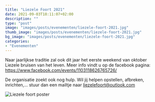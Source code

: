 ```yaml
---
title: "Liezele Foort 2021"
date: 2021-09-03T18:11:07+02:00
description: ""
type: "post"
image: "images/posts/evenementen/liezele-foort-2021.jpg"
thumb_image: "images/posts/evenementen/liezele-foort-2021.jpg"
bg_image: "images/posts/evenementen/liezele-foort-2021.jpg"
categories:
- "Evenementen"
---
```

Naar jaarlijkse traditie zal ook dit jaar het eerste weekend van oktober Liezele bruisen van het leven. Meer info vindt u op de facebook pagina: <a href="https://www.facebook.com/events/1103118626765726/" target="_blank" class="umami--click--facebook-link">
    https://www.facebook.com/events/1103118626765726/
    </a>

De organisatie zoekt ook nog hulp. Wil jij helpen opstellen, afbreken, inrichten,... stuur dan een mailtje naar liezelefoort@outlook.com

![Liezele foort poster](/images/posts/evenementen/liezele-foort-2021-poster.jpg)


